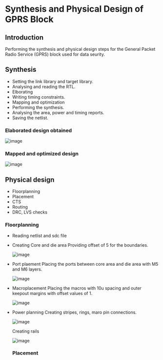 <h1> Synthesis and Physical Design of GPRS Block </h1>

<h2> Introduction </h2>

Performing the synthesis and physical design steps for the General Packet Radio Service (GPRS) block used for data seurity.

<h2> Synthesis </h2>

- Setting the link library and target library.
- Analysing and reading the RTL.
- Elborating
- Writing timing constraints.
- Mapping and optimization
- Performing the synthesis.
- Analysing the area, power and timing reports.
- Saving the netlist.

<h3> Elaborated design obtained </h3>

![image](https://github.com/user-attachments/assets/203985b3-8973-4dee-98cc-3919ec3b3db0)

<h3> Mapped and optimized design </h3>

![image](https://github.com/user-attachments/assets/a6948887-2009-4354-b499-0979d4bfa23a)

<h2> Physical design </h2>

- Floorplanning
- Placement
- CTS
- Routing
- DRC, LVS checks

<h3> Floorplanning </h3>

- Reading netlist and sdc file
  
- Creating Core and die area
Providing offset of 5 for the boundaries.

  ![image](https://github.com/user-attachments/assets/f81d16e9-84dd-418e-acf3-f118ef305ba5)

- Port plaement
Placing the ports between core area and die area with M5 and M6 layers.

  ![image](https://github.com/user-attachments/assets/ecb6ddac-b1f1-4f16-a8e2-18d509664e07)

- Macroplacement
  Placing the macros with 10u spacing and outer keepout margins with offset values of 1.

  ![image](https://github.com/user-attachments/assets/cf642214-17bd-4ec5-a5d3-72bb79506db8)

  
- Power planning
  Creating stripes, rings, maro pin connections.

  ![image](https://github.com/user-attachments/assets/9a4f3b8c-8a1d-4e64-a98f-565c665063e5)

  Creating rails

  ![image](https://github.com/user-attachments/assets/85fc5917-42dd-4f17-af2c-916bdda44f66)

  <h3> Placement </h3>






